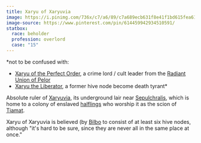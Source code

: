 ```yaml
---
title: Xaryu of Xaryuvia
image: https://i.pinimg.com/736x/c7/a6/89/c7a689ecb631f8e41f1bd615fea61202.jpg
image-source: https://www.pinterest.com/pin/614459942934510591/
statbox:
  race: beholder
  profession: overlord
  case: "15"
---
```


*not to be confused with:
* [Xaryu of the Perfect Order](xaryu), a crime lord / cult leader from the [Radiant Union of Pelor](../locales/rup)
* [Xaryu the Liberator](xaryu-undead), a former hive node become death tyrant*

Absolute ruler of [Xaryuvia](../locales/xaryuvia), its underground lair near [Sepulchralis](../locales/sepulchralis), which is home to a colony of enslaved [halflings](../creatures/halflings) who worship it as the scion of [Tiamat](../dossiers/tiamat).

Xaryu of Xaryuvia is believed (by [Bilbo](../dossiers/bilbo) to consist of at least six hive nodes, although "it's hard to be sure, since they are never all in the same place at once."
